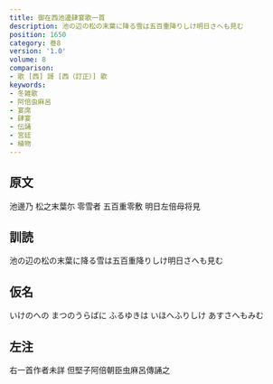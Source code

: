 ```yaml
---
title: 御在西池邊肆宴歌一首
description: 池の辺の松の末葉に降る雪は五百重降りしけ明日さへも見む
position: 1650
category: 巻8
version: '1.0'
volume: 8
comparison:
- 歌 [西] 謌 [西（訂正）] 歌
keywords:
- 冬雑歌
- 阿倍虫麻呂
- 宴席
- 肆宴
- 伝誦
- 宮廷
- 植物
---
```


## 原文

池邊乃 松之末葉尓 零雪者 五百重零敷 明日左倍母将見

## 訓読

池の辺の松の末葉に降る雪は五百重降りしけ明日さへも見む

## 仮名

いけのへの まつのうらばに ふるゆきは いほへふりしけ あすさへもみむ

## 左注

右一首作者未詳 但堅子阿倍朝臣虫麻呂傳誦之
